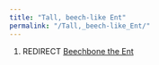 ```yaml
---
title: "Tall, beech-like Ent"
permalink: "/Tall,_beech-like_Ent/"
---
```


1.  REDIRECT [Beechbone the Ent](Beechbone_the_Ent "wikilink")
